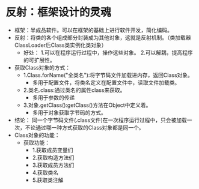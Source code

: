 # 反射：框架设计的灵魂
* 框架：半成品软件。可以在框架的基础上进行软件开发，简化编码。
* 反射：将类的各个组成部分封装成为其他对象，这就是反射机制。（类加载器ClassLoader后Class类实例化类对象）
    * 好处：
        1.可以在程序运行过程中，操作这些对象。
        2.可以解耦，提高程序的可扩展性。
* 获取Class对象的方式：
    * 1.Class.forName("全类名"):将字节码文件加载进内存，返回Class对象。
        * 多用于配置文件，将类名定义在配置文件中，读取文件加载类。
    * 2.类名.class:通过类名的属性class来获取。
        * 多用于参数的传递
    * 3.对象.getClass():getClass()方法在Object中定义着。
        * 多用于对象获取字节码的方式。
* 结论：
同一个字节码文件(.class文件)在一次程序运行过程中，只会被加载一次，不论通过哪一种方式获取的Class对象都是同一个。
* Class对象的功能：
    * 获取功能：
        * 1.获取成员变量们
        * 2.获取构造方法们
        * 3.获取成员方法们
        * 4.获取类名
        * 5.获取类注解